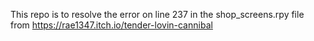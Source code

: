 This repo is to resolve the error on line 237 in the shop_screens.rpy file from https://rae1347.itch.io/tender-lovin-cannibal
